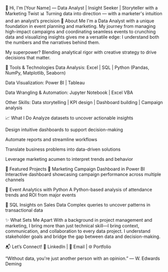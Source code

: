 👋 Hi, I'm [Your Name] — Data Analyst | Insight Seeker | Storyteller with a Marketing Twist
📊 Turning data into direction — with a marketer's intuition and an analyst’s precision
💼 About Me
I'm a Data Analyst with a unique foundation in event planning and marketing. My journey from managing high-impact campaigns and coordinating seamless events to crunching data and visualizing insights gives me a versatile edge: I understand both the numbers and the narratives behind them.

My superpower? Blending analytical rigor with creative strategy to drive decisions that matter.

🔧 Tools & Technologies
Data Analysis: Excel | SQL | Python (Pandas, NumPy, Matplotlib, Seaborn)

Data Visualization: Power BI | Tableau

Data Wrangling & Automation: Jupyter Notebook | Excel VBA

Other Skills: Data storytelling | KPI design | Dashboard building | Campaign analysis

📈 What I Do
Analyze datasets to uncover actionable insights

Design intuitive dashboards to support decision-making

Automate reports and streamline workflows

Translate business problems into data-driven solutions

Leverage marketing acumen to interpret trends and behavior

🌟 Featured Projects
📌 Marketing Campaign Dashboard in Power BI
Interactive dashboard showcasing campaign performance across multiple channels

📌 Event Analytics with Python
A Python-based analysis of attendance trends and ROI from major events

📌 SQL Insights on Sales Data
Complex queries to uncover patterns in transactional data

✨ What Sets Me Apart
With a background in project management and marketing, I bring more than just technical skill—I bring context, communication, and collaboration to every data project. I understand stakeholder goals and bridge the gap between data and decision-making.

📬 Let’s Connect!
🔗 LinkedIn | 📧 Email | 🌐 Portfolio

“Without data, you're just another person with an opinion.” — W. Edwards Deming
